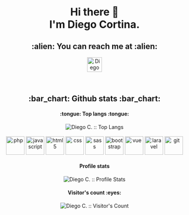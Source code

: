 <h1 align="center"> Hi there 👋<br> I'm Diego Cortina.</h2>

<h2 align="center">:alien: You can reach me at :alien:</h2>

<p align="center">
  <a href="https://www.linkedin.com/in/diego-cortina">
    <img src="https://cdn.jsdelivr.net/gh/devicons/devicon/icons/linkedin/linkedin-original.svg" alt="Diego Cortina's LinkedIn Profile" width="40"/>
  </a>
</p>

<br>

<h2 align="center">:bar_chart: Github stats :bar_chart:</h2>

<h4 align="center">:tongue: Top langs :tongue:</h4>

<p align="center"><img src="https://github-readme-stats.vercel.app/api/top-langs/?username=cortina17&langs_count=10&theme=shades-of-purple&layout=compact" alt="Diego C. :: Top Langs" />
  <br>
  <br>
  <img src="https://cdn.jsdelivr.net/gh/devicons/devicon/icons/php/php-original.svg" alt="php" width="50"/>
  <img src="https://cdn.jsdelivr.net/gh/devicons/devicon/icons/javascript/javascript-original.svg" alt="javascript"width="50"/>
  <img src="https://cdn.jsdelivr.net/gh/devicons/devicon/icons/html5/html5-original-wordmark.svg" alt="html5" width="50"/>
  <img src="https://cdn.jsdelivr.net/gh/devicons/devicon/icons/css3/css3-original-wordmark.svg" alt="css" width="50"/>
  <img src="https://cdn.jsdelivr.net/gh/devicons/devicon/icons/sass/sass-original.svg" alt="sass" width="50"/>
  <img src="https://cdn.jsdelivr.net/gh/devicons/devicon/icons/bootstrap/bootstrap-plain-wordmark.svg" alt="bootstrap" width="50"/>
  <img src="https://cdn.jsdelivr.net/gh/devicons/devicon/icons/vuejs/vuejs-original-wordmark.svg" alt="vue" width="50"/>
  <img src="https://cdn.jsdelivr.net/gh/devicons/devicon/icons/laravel/laravel-plain-wordmark.svg" alt="laravel" width="50"/>
  <img src="https://cdn.jsdelivr.net/gh/devicons/devicon/icons/git/git-original-wordmark.svg" alt="git" width="50"/>
  
</p>
<h4 align="center">Profile stats</h4>

<p align="center"><img src="https://github-readme-stats.vercel.app/api?username=cortina17&show_icons=true&theme=shades-of-purple" alt="Diego C. :: Profile Stats" /></p>

<h4 align="center">Visitor's count :eyes:</h4>

<p align="center"><img src="https://profile-counter.glitch.me/{cortina17}/count.svg" alt="Diego C. :: Visitor's Count" /></p>
